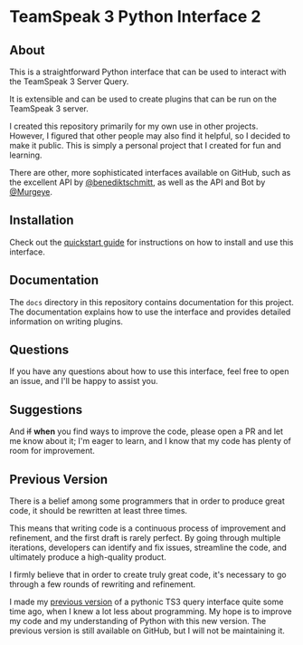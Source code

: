 # TeamSpeak 3 Python Interface 2

## About

This is a straightforward Python interface that can be used to interact with the TeamSpeak 3 Server Query.

It is extensible and can be used to create plugins that can be run on the TeamSpeak 3 server.

I created this repository primarily for my own use in other projects.
However, I figured that other people may also find it helpful, so I decided to make it public.
This is simply a personal project that I created for fun and learning.

There are other, more sophisticated interfaces available on GitHub,
such as the excellent API by [@benediktschmitt](https://github.com/benediktschmitt/py-ts3),
as well as the API and Bot by [@Murgeye](https://github.com/Murgeye/teamspeak3-python-api).

## Installation

Check out the [quickstart guide](./docs/quickstart_guide.md) for instructions on how to install and use this interface.

## Documentation

The `docs` directory in this repository contains documentation for this project.
The documentation explains how to use the interface and provides detailed information on writing plugins.

## Questions

If you have any questions about how to use this interface, feel free to open an issue, and I'll be happy to assist you.

## Suggestions

And ~~if~~ **when** you find ways to improve the code, please open a PR and let me know
about it; I'm eager to learn, and I know that my code has plenty of room for improvement.

## Previous Version

There is a belief among some programmers that in order to produce great code,
it should be rewritten at least three times.

This means that writing code is a continuous process of improvement and refinement,
and the first draft is rarely perfect. By going through multiple iterations,
developers can identify and fix issues, streamline the code, and ultimately produce a high-quality product.

I firmly believe that in order to create truly great code,
it's necessary to go through a few rounds of rewriting and refinement.

I made my [previous version](https://github.com/stefanluth/ts3python) of a pythonic TS3
query interface quite some time ago, when I knew a lot less about programming.
My hope is to improve my code and my understanding of Python with this new version.
The previous version is still available on GitHub, but I will not be maintaining it.
